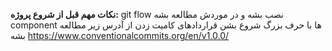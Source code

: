 **نکات مهم قبل از شروع پروژه:**
git flow نصب بشه و در موردش مطالعه بشه
component ها با حرف بزرگ شروع بشن
قراردادهای کامیت زدن از آدرس زیر مطالعه بشه
https://www.conventionalcommits.org/en/v1.0.0/